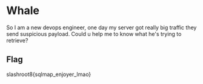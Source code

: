 # Whale


So I am a new devops engineer, one day my server got really big traffic they send suspicious payload. Could u help me to know what he's trying to retrieve?

## Flag

slashroot8{sqlmap_enjoyer_lmao}
